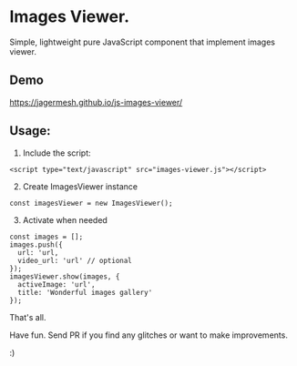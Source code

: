 # Images Viewer.

Simple, lightweight pure JavaScript component that implement images viewer.

## Demo

https://jagermesh.github.io/js-images-viewer/

## Usage:

1) Include the script:

~~~
<script type="text/javascript" src="images-viewer.js"></script>
~~~

2) Create ImagesViewer instance

~~~
const imagesViewer = new ImagesViewer();
~~~

3) Activate when needed

~~~
const images = [];
images.push({
  url: 'url,
  video_url: 'url' // optional
});
imagesViewer.show(images, {
  activeImage: 'url',
  title: 'Wonderful images gallery'
});
~~~

That's all.

Have fun. Send PR if you find any glitches or want to make improvements.

:)
